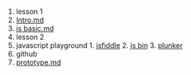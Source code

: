1. lesson 1
  1. [Intro.md](https://github.com/aaronding/notes/blob/master/Intro.md)
  2. [js basic.md](https://github.com/aaronding/notes/blob/master/js%20basic.md)
2. lesson 2
  1. javascript playground
    1. [jsfiddle](https://jsfiddle.net/)
    2. [js bin](http://jsbin.com/)
    3. [plunker](https://plnkr.co/)
  1. github
  1. [prototype.md](https://github.com/aaronding/notes/blob/master/prototype.md)

